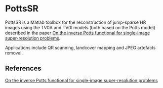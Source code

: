 # PottsSR

PottsSR is a Matlab toolbox for the reconstruction of jump-sparse HR images using the TV0A and TV0I models (both based on the Potts model) described in the paper [On the inverse Potts functional for single-image super-resolution problems](https://arxiv.org/abs/2008.08470).

Applications include QR scanning, landcover mapping and JPEG artefacts removal.


## References
[On the inverse Potts functional for single-image super-resolution problems](https://arxiv.org/abs/2008.08470)
